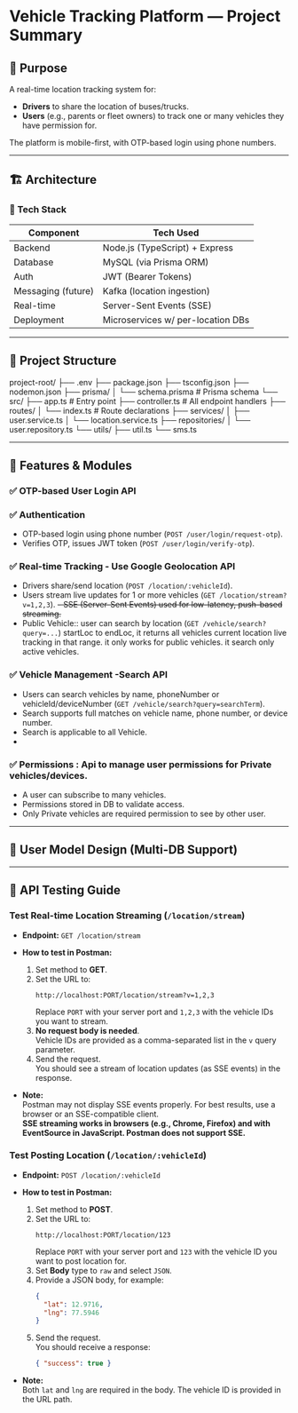 # Vehicle Tracking Platform — Project Summary

## 🧠 Purpose
A real-time location tracking system for:
- **Drivers** to share the location of buses/trucks.
- **Users** (e.g., parents or fleet owners) to track one or many vehicles they have permission for.

The platform is mobile-first, with OTP-based login using phone numbers.

---

## 🏗️ Architecture

### 🧱 Tech Stack
| Component          | Tech Used                          |
|---------------------|------------------------------------|
| Backend            | Node.js (TypeScript) + Express     |
| Database           | MySQL (via Prisma ORM)             |
| Auth               | JWT (Bearer Tokens)                |
| Messaging (future) | Kafka (location ingestion)         |
| Real-time          | Server-Sent Events (SSE)          |
| Deployment         | Microservices w/ per-location DBs  |

---

## 📁 Project Structure
project-root/
├── .env
├── package.json
├── tsconfig.json
├── nodemon.json
├── prisma/
│   └── schema.prisma         # Prisma schema
└── src/
    ├── app.ts                # Entry point
    ├── controller.ts         # All endpoint handlers
    ├── routes/
    │   └── index.ts          # Route declarations
    ├── services/
    │   ├── user.service.ts
    │   └── location.service.ts
    ├── repositories/
    │   └── user.repository.ts
    └── utils/
        ├── util.ts
        └── sms.ts

---

## 🧩 Features & Modules

### ✅ OTP-based User Login API

### ✅ Authentication
- OTP-based login using phone number (`POST /user/login/request-otp`).
- Verifies OTP, issues JWT token (`POST /user/login/verify-otp`).

### ✅ Real-time Tracking - Use Google Geolocation API
- Drivers share/send location (`POST /location/:vehicleId`).
- Users stream live updates for 1 or more vehicles (`GET /location/stream?v=1,2,3`).
~~- SSE (Server-Sent Events) used for low-latency, push-based streaming.~~
- Public Vehicle:: user can search by location (`GET /vehicle/search?query=...`)  startLoc to endLoc,
  it returns all vehicles current location live tracking in that range. it only works for public vehicles. it search only active vehicles.

### ✅ Vehicle Management -Search API
 - Users can search vehicles by name, phoneNumber or vehicleId/deviceNumber (`GET /vehicle/search?query=searchTerm`).
 - Search supports full matches on vehicle name, phone number, or device number.
 - Search is applicable to all Vehicle.
 - 

### ✅ Permissions : Api to manage user permissions for Private vehicles/devices.
- A user can subscribe to many vehicles.
- Permissions stored in DB to validate access.
- Only Private vehicles are required permission to see by other user.

---

## 🔐 User Model Design (Multi-DB Support)

---

## 🧪 API Testing Guide

### Test Real-time Location Streaming (`/location/stream`)

- **Endpoint:** `GET /location/stream`
- **How to test in Postman:**
  1. Set method to **GET**.
  2. Set the URL to:  
     ```
     http://localhost:PORT/location/stream?v=1,2,3
     ```
     Replace `PORT` with your server port and `1,2,3` with the vehicle IDs you want to stream.
  3. **No request body is needed**.  
     Vehicle IDs are provided as a comma-separated list in the `v` query parameter.
  4. Send the request.  
     You should see a stream of location updates (as SSE events) in the response.

- **Note:**  
  Postman may not display SSE events properly. For best results, use a browser or an SSE-compatible client.  
  **SSE streaming works in browsers (e.g., Chrome, Firefox) and with EventSource in JavaScript. Postman does not support SSE.**

### Test Posting Location (`/location/:vehicleId`)

- **Endpoint:** `POST /location/:vehicleId`
- **How to test in Postman:**
  1. Set method to **POST**.
  2. Set the URL to:  
     ```
     http://localhost:PORT/location/123
     ```
     Replace `PORT` with your server port and `123` with the vehicle ID you want to post location for.
  3. Set **Body** type to `raw` and select `JSON`.
  4. Provide a JSON body, for example:
     ```json
     {
       "lat": 12.9716,
       "lng": 77.5946
     }
     ```
  5. Send the request.  
     You should receive a response:  
     ```json
     { "success": true }
     ```

- **Note:**  
  Both `lat` and `lng` are required in the body. The vehicle ID is provided in the URL path.
